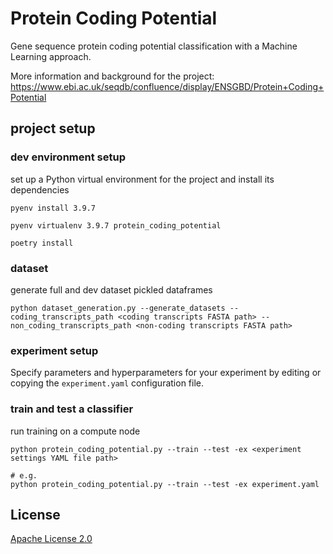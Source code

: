 # Protein Coding Potential

Gene sequence protein coding potential classification with a Machine Learning approach.

More information and background for the project:
https://www.ebi.ac.uk/seqdb/confluence/display/ENSGBD/Protein+Coding+Potential


## project setup

### dev environment setup

set up a Python virtual environment for the project and install its dependencies
```
pyenv install 3.9.7

pyenv virtualenv 3.9.7 protein_coding_potential

poetry install
```

### dataset

generate full and dev dataset pickled dataframes
```
python dataset_generation.py --generate_datasets --coding_transcripts_path <coding transcripts FASTA path> --non_coding_transcripts_path <non-coding transcripts FASTA path>
```

### experiment setup

Specify parameters and hyperparameters for your experiment by editing or copying the `experiment.yaml` configuration file.

### train and test a classifier

run training on a compute node
```
python protein_coding_potential.py --train --test -ex <experiment settings YAML file path>

# e.g.
python protein_coding_potential.py --train --test -ex experiment.yaml
```


## License

[Apache License 2.0](LICENSE)
